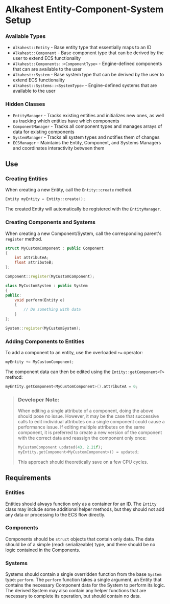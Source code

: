 # Alkahest Entity-Component-System Setup

### Available Types

- `Alkahest::Entity` - Base entity type that essentially maps to an ID
- `Alkahest::Component` - Base component type that can be derived by the user to extend ECS functionality
- `Alkahest::Components::<ComponentType>` - Engine-defined components that can are available to the user
- `Alkahest::System` - Base system type that can be derived by the user to extend ECS functionality
- `Alkahest::Systems::<SystemType>` - Engine-defined systems that are available to the user

### Hidden Classes
- `EntityManager` - Tracks existing entities and initializes new ones, as well as tracking which entities have which components
- `ComponentManager` - Tracks all component types and manages arrays of data for existing components
- `SystemManager` - Tracks all system types and notifies them of changes
- `ECSManager` - Maintains the Entity, Component, and Systems Managers and coordinates interactivity between them

## Use

### Creating Entities

When creating a new Entity, call the `Entity::create` method.

```cxx
Entity myEntity = Entity::create();
```

The created Entity will automatically be registered with the `EntityManager`.

### Creating Components and Systems

When creating a new Component/System, call the corresponding parent's `register` method.

```cxx
struct MyCustomComponent : public Component
{
    int attributeA;
    float attributeB;
};

Component::register(MyCustomComponent);

class MyCustomSystem : public System
{
public:
    void perform(Entity e)
    {
        // Do something with data
    }
};

System::register(MyCustomSystem);
```

### Adding Components to Entities

To add a component to an entity, use the overloaded `+=` operator:

```cxx
myEntity += MyCustomComponent;
```

The component data can then be edited using the `Entity::getComponent<T>` method:

```cxx
myEntity.getComponent<MyCustomComponent>().attributeA = 0;
```

> ### Developer Note:
> When editing a single attribute of a component, doing the above should pose no issue. However, it may be the case that successive calls to edit individual attributes on a single component could cause a performance issue. If editing multiple attributes on the same component, it is preferred to create a new version of the component with the correct data and reassign the component only once:
> ```cxx
> MyCustomComponent updated(43, 2.21f);
> myEntity.getComponent<MyCustomComponent>() = updated;
> ```
> This approach should theoretically save on a few CPU cycles.

## Requirements

### Entities

Entities should always function only as a container for an ID. The `Entity` class may include some additional helper methods, but they should not add any data or processing to the ECS flow directly.

### Components

Components should be `struct` objects that contain only data. The data should be of a simple (read: serializeable) type, and there should be no logic contained in the Components.

### Systems

Systems should contain a single overridden function from the base `System` type: `perform`. The `perform` function takes a single argument, an Entity that contains the necessary Component data for the System to perform its logic. The derived System may also contain any helper functions that are necessary to complete its operation, but should contain no data.